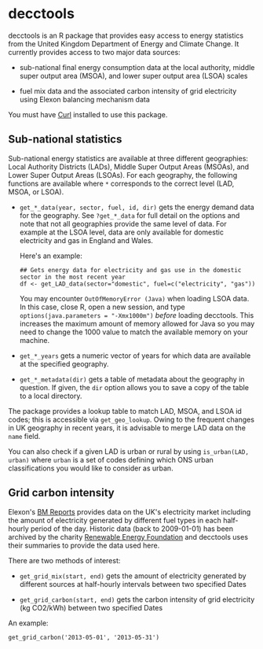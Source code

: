 # decctools

decctools is an R package that provides easy access to energy
statistics from the United Kingdom Department of Energy and Climate
Change.  It currently provides access to two major data sources:
	
  * sub-national final energy consumption data at the local authority,
    middle super output area (MSOA), and lower super output area
    (LSOA) scales
	
  * fuel mix data and the associated carbon intensity of grid
    electricity using Elexon balancing mechanism data

You must have [Curl](http://curl.haxx.se/) installed to use this
package.

## Sub-national statistics

Sub-national energy statistics are available at three different
geographies: Local Authority Districts (LADs), Middle Super Output
Areas (MSOAs), and Lower Super Output Areas (LSOAs).  For each
geography, the following functions are available where `*` corresponds
to the correct level (LAD, MSOA, or LSOA).

 * `get_*_data(year, sector, fuel, id, dir)` gets the energy demand
   data for the geography.  See `?get_*_data` for full detail on the
   options and note that not all geographies provide the same level of
   data.  For example at the LSOA level, data are only available for
   domestic electricity and gas in England and Wales.

   Here's an example:
 
   ```
   ## Gets energy data for electricity and gas use in the domestic sector in the most recent year
   df <- get_LAD_data(sector="domestic", fuel=c("electricity", "gas"))
   ```

   You may encounter `OutOfMemoryError (Java)` when loading LSOA data.
   In this case, close R, open a new session, and type
   `options(java.parameters = "-Xmx1000m")` _before_ loading
   decctools.  This increases the maximum amount of memory allowed for
   Java so you may need to change the 1000 value to match the
   available memory on your machine.
   
 * `get_*_years` gets a numeric vector of years for which data are
   available at the specified geography.
   
 * `get_*_metadata(dir)` gets a table of metadata about the geography
   in question.  If given, the `dir` option allows you to save a copy
   of the table to a local directory.
	
The package provides a lookup table to match LAD, MSOA, and LSOA id
codes; this is accessible via `get_geo_lookup`.  Owing to the frequent
changes in UK geography in recent years, it is advisable to merge LAD
data on the `name` field.  

You can also check if a given LAD is urban or rural by using
`is_urban(LAD, urban)` where `urban` is a set of codes defining which
ONS urban classifications you would like to consider as urban.

## Grid carbon intensity

Elexon's [BM Reports](http://www.bmreports.com/bsp/bsp_home.htm)
provides data on the UK's electricity market including the amount of
electricity generated by different fuel types in each half-hourly
period of the day.  Historic data (back to 2009-01-01) has been
archived by the charity
[Renewable Energy Foundation](http://www.ref.org.uk/fuel/) and
decctools uses their summaries to provide the data used here.

There are two methods of interest:

  * `get_grid_mix(start, end)` gets the amount of electricity
    generated by different sources at half-hourly intervals between
    two specified Dates
  
  * `get_grid_carbon(start, end)` gets the carbon intensity of grid
    electricity (kg CO2/kWh) between two specified Dates
  
An example:

    get_grid_carbon('2013-05-01', '2013-05-31')
